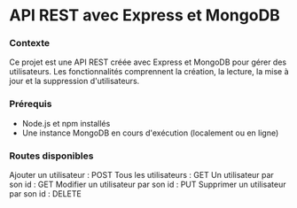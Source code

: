 # API REST avec Express et MongoDB


### Contexte 

Ce projet est une API REST créée avec Express et MongoDB pour gérer des utilisateurs. Les fonctionnalités comprennent la création, la lecture, la mise à jour et la suppression d'utilisateurs.


### Prérequis

- Node.js et npm installés
- Une instance MongoDB en cours d'exécution (localement ou en ligne)


### Routes disponibles

Ajouter un utilisateur : POST
Tous les utilisateurs : GET 
Un utilisateur par son id : GET 
Modifier un utilisateur par son id : PUT 
Supprimer un utilisateur par son id : DELETE 



